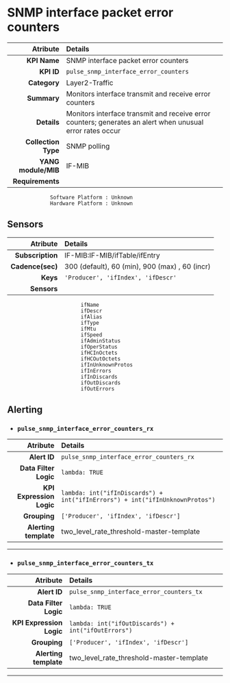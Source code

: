 
SNMP interface packet error counters
====
Atribute|Details
---:|:---
**KPI Name**    | SNMP interface packet error counters
**KPI ID**      | `pulse_snmp_interface_error_counters`
**Category**    | Layer2-Traffic
**Summary**     | Monitors interface transmit and receive error counters
**Details**     | Monitors interface transmit and receive error counters; generates an alert when unusual error rates occur
**Collection Type** | SNMP polling
**YANG module/MIB** | IF-MIB
**Requirements**    |
                  Software Platform : Unknown
                  Hardware Platform : Unknown
Sensors
---
Atribute|Details
---:|:---
**Subscription** | IF-MIB:IF-MIB/ifTable/ifEntry
**Cadence(sec)** | 300 (default), 60 (min), 900 (max) , 60 (incr)
**Keys**         | `'Producer', 'ifIndex', 'ifDescr'`
**Sensors**      |
                            ifName
                            ifDescr
                            ifAlias
                            ifType
                            ifMtu
                            ifSpeed
                            ifAdminStatus
                            ifOperStatus
                            ifHCInOctets
                            ifHCOutOctets
                            ifInUnknownProtos
                            ifInErrors
                            ifInDiscards
                            ifOutDiscards
                            ifOutErrors
     
Alerting
---

* ### `pulse_snmp_interface_error_counters_rx`
Atribute|Details
---:|:---
**Alert ID**             | ```pulse_snmp_interface_error_counters_rx```
**Data Filter Logic**    | ```lambda: TRUE```
**KPI Expression Logic** | ```lambda: int("ifInDiscards") + int("ifInErrors") + int("ifInUnknownProtos")```
**Grouping**             | ```['Producer', 'ifIndex', 'ifDescr']```
**Alerting template**    | two_level_rate_threshold-master-template
---

* ### `pulse_snmp_interface_error_counters_tx`
Atribute|Details
---:|:---
**Alert ID**             | ```pulse_snmp_interface_error_counters_tx```
**Data Filter Logic**    | ```lambda: TRUE```
**KPI Expression Logic** | ```lambda: int("ifOutDiscards") + int("ifOutErrors")```
**Grouping**             | ```['Producer', 'ifIndex', 'ifDescr']```
**Alerting template**    | two_level_rate_threshold-master-template
---

